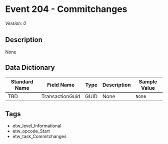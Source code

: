 # Event 204 - Commitchanges
###### Version: 0

## Description
None

## Data Dictionary
|Standard Name|Field Name|Type|Description|Sample Value|
|---|---|---|---|---|
|TBD|TransactionGuid|GUID|None|`None`|

## Tags
* etw_level_Informational
* etw_opcode_Start
* etw_task_Commitchanges